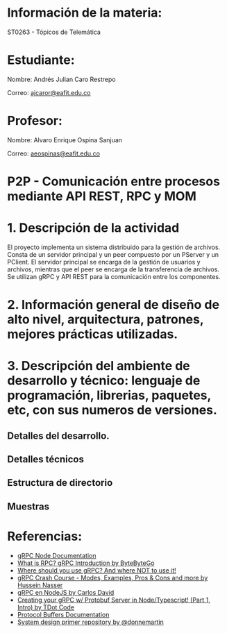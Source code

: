 # Información de la materia:

ST0263 - Tópicos de Telemática

# Estudiante:

Nombre: Andrés Julian Caro Restrepo

Correo: ajcaror@eafit.edu.co

# Profesor:

Nombre: Alvaro Enrique Ospina Sanjuan

Correo: aeospinas@eafit.edu.co


# P2P - Comunicación entre procesos mediante API REST, RPC y MOM

# 1. Descripción de la actividad
El proyecto implementa un sistema distribuido para la gestión de archivos. Consta de un servidor principal y un peer compuesto por un PServer y un PClient. El servidor principal se encarga de la gestión de usuarios y archivos, mientras que el peer se encarga de la transferencia de archivos. Se utilizan gRPC y API REST para la comunicación entre los componentes.


# 2. Información general de diseño de alto nivel, arquitectura, patrones, mejores prácticas utilizadas.


# 3. Descripción del ambiente de desarrollo y técnico: lenguaje de programación, librerias, paquetes, etc, con sus numeros de versiones.

## Detalles del desarrollo.

## Detalles técnicos

## Estructura de directorio

## Muestras



# Referencias:

-   [gRPC Node Documentation](https://grpc.io/docs/languages/node/)
-   [What is RPC? gRPC Introduction by ByteByteGo](https://www.youtube.com/watch?v=gnchfOojMk4&ab_channel=ByteByteGo)
-   [Where should you use gRPC? And where NOT to use it!](https://www.youtube.com/watch?v=4SuFtQV8RCk&ab_channel=CodeOpinion)
-   [gRPC Crash Course - Modes, Examples, Pros & Cons and more by Hussein Nasser](https://www.youtube.com/watch?v=Yw4rkaTc0f8&ab_channel=HusseinNasser)
-   [gRPC en NodeJS by Carlos David](https://www.youtube.com/watch?v=5xlwFWakNvA&ab_channel=CarlosDavid)
-   [Creating your gRPC w/ Protobuf Server in Node/Typescript! (Part 1, Intro) by TDot Code](https://www.youtube.com/watch?v=0cxEVcALoxc&t=655s&ab_channel=TDotCode)
-   [Protocol Buffers Documentation](https://protobuf.dev/)
-   [System design primer repository by @donnemartin](https://github.com/donnemartin/system-design-primer?tab=readme-ov-file#remote-procedure-call-rpc)
